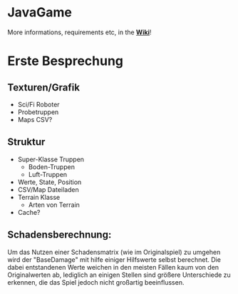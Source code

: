 # JavaGame

More informations, requirements etc, in the **[Wiki](https://github.com/DHBWProjectsIT23/JavaGame/wiki)**!

# Erste Besprechung
Texturen/Grafik
-
- Sci/Fi Roboter
- Probetruppen
- Maps CSV?

Struktur
-
- Super-Klasse Truppen
    - Boden-Truppen
    - Luft-Truppen
- Werte, State, Position
- CSV/Map Dateiladen
- Terrain Klasse
    - Arten von Terrain
- Cache?

Schadensberechnung:
- 
Um das Nutzen einer Schadensmatrix (wie im Originalspiel)
zu umgehen wird der "BaseDamage" mit hilfe einiger Hilfswerte
selbst berechnet. Die dabei entstandenen Werte weichen in den
meisten Fällen kaum von den Originalwerten ab, lediglich an
einigen Stellen sind größere Unterschiede zu erkennen, die 
das Spiel jedoch nicht großartig beeinflussen.